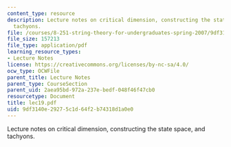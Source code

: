 ```yaml
---
content_type: resource
description: Lecture notes on critical dimension, constructing the state space, and
  tachyons.
file: /courses/8-251-string-theory-for-undergraduates-spring-2007/9df3140e29275c1d64f2b74318d1a0e0_lec19.pdf
file_size: 157213
file_type: application/pdf
learning_resource_types:
- Lecture Notes
license: https://creativecommons.org/licenses/by-nc-sa/4.0/
ocw_type: OCWFile
parent_title: Lecture Notes
parent_type: CourseSection
parent_uid: 2aea95bd-972a-237e-bedf-048f46f47cb0
resourcetype: Document
title: lec19.pdf
uid: 9df3140e-2927-5c1d-64f2-b74318d1a0e0
---
```

Lecture notes on critical dimension, constructing the state space, and tachyons.